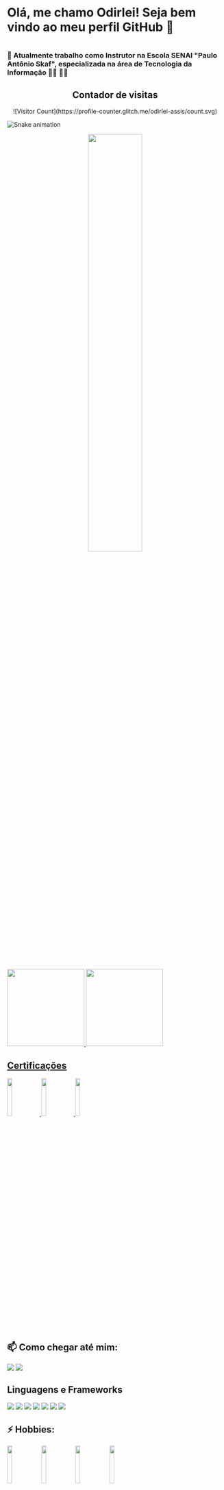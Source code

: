 # <h1>Olá, me chamo Odirlei! Seja bem vindo ao meu perfil GitHub 👋<h1>

### 🔭 Atualmente trabalho como Instrutor na Escola SENAI "Paulo Antônio Skaf", especializada na área de Tecnologia da Informação :man_teacher: :man_technologist:

<!--
**odirlei-assis/odirlei-assis** is a ✨ _special_ ✨ repository because its `README.md` (this file) appears on your GitHub profile.

Here are some ideas to get you started:

- 🔭 Atualmente trabalho como Instrutor na Escola SENAI "Paulo Antônio Skaf", especializada na área de Tecnologia da Informação ...
- 🌱 I’m currently learning ...
- 👯 I’m looking to collaborate on ...
- 🤔 I’m looking for help with ...
- 💬 Ask me about ...
- 📫 Como chegar até mim: ...
- 😄 Pronouns: ...
- ⚡ Fun fact: ...
-->
<div align="center">
  
<h2>Contador de visitas</h2> 
  ![Visitor Count](https://profile-counter.glitch.me/odirlei-assis/count.svg)
  
</div>
  
![Snake animation](https://github.com/odirlei-assis/odirlei-assis/blob/output/github-contribution-grid-snake.svg)

<div align="center">
<img width="50%" height="50%"  src="https://i.kym-cdn.com/photos/images/newsfeed/000/538/716/7f5.gif"/>
</div>
  
<div>
<a href="https://github.com/odirlei-assis">
<img height="180em" src="https://github-readme-stats.vercel.app/api/top-langs/?username=odirlei-assis&layout=compact&langs_count=7&theme=dracula"/>
<img height="180em" src="https://github-readme-stats.vercel.app/api?username=odirlei-assis&show_icons=true&theme=dracula&include_all_commits=true&count_private=true"/>
</div>
  
<div>
  <h2>Certificações</h2>
  
  <a href="https://www.credly.com/badges/1ebd9810-1c24-4f1a-9a0c-ae5535d0593d/public_url" target="blank">
    <img width="15%" height="15%"  src="https://images.credly.com/size/340x340/images/be8fcaeb-c769-4858-b567-ffaaa73ce8cf/image.png"/>
  </a>  
  
  <a href="https://www.credly.com/badges/289eaa31-cc4d-4734-97a8-69a25b2e37ce/public_url" target="blank">
    <img width="15%" height="15%"  src="https://images.credly.com/size/340x340/images/4136ced8-75d5-4afb-8677-40b6236e2672/azure-ai-fundamentals-600x600.png"/>
  </a>
  
  <a href="https://gohorseprocess.com.br/extreme-go-horse-xgh/" target="blank">
    <img width="15%" height="15%"  src="https://mlohrktvfr9b.i.optimole.com/cb:tVDx~16b5e/w:600/h:600/q:mauto/https://www.nerdstickers.com.br/wp-content/uploads/2020/12/adesivo-extreme-go-horse-ns.png"/>
  </a>
</div>
  
<h2>📫 Como chegar até mim:</h2>

<a href = "mailto:odirlei_sabella@hotmail.com"><img src="https://img.shields.io/badge/Hotmail-D14836?style=for-the-badge&logo=gmail&logoColor=white" target="_blank"></a>
<a href = "https://www.linkedin.com/in/odirlei-sabella/" target="_blank"><img src="https://img.shields.io/badge/linkedin-%230077B5.svg?&style=for-the-badge&logo=linkedin&logoColor=white"></a>
  
<div>
  <h2>Linguagens e Frameworks</h2>
  <img src=https://progress-bar.dev/80?title=HTML />
  <img src=https://progress-bar.dev/80?title=CSS />
  <img src=https://progress-bar.dev/70?title=JAVASCRIPT />
  <img src=https://progress-bar.dev/80?title=CSHARP  />
  <img src=https://progress-bar.dev/80?title=BOOTSTRAP  />
  <img src=https://progress-bar.dev/65?title=ANGULAR  />
  <img src=https://progress-bar.dev/50?title=PHP  />
</div>

<div>
<h2>⚡ Hobbies:</h2>
  
<img width="15%" height="15%"  src="https://upload.wikimedia.org/wikipedia/commons/thumb/f/fc/Valorant_logo_-_pink_color_version.svg/2560px-Valorant_logo_-_pink_color_version.svg.png"/>

<img width="15%" height="15%"  src="https://www.clickjogos.com.br/includes/img/landing-page/call-of-duty-mobile-logo.png"/>
  
<img width="15%" height="15%"  src="https://static.goomer.app/stores/24214/products/mobile-menu/templates/29253/logo.png"/>
  
<img width="15%" height="15%"  src="https://image.spreadshirtmedia.net/image-server/v1/designs/15116158,width=178,height=178,colors%5B0%5D=141754,colors%5B1%5D=D41C3B.png"/>
</div>
